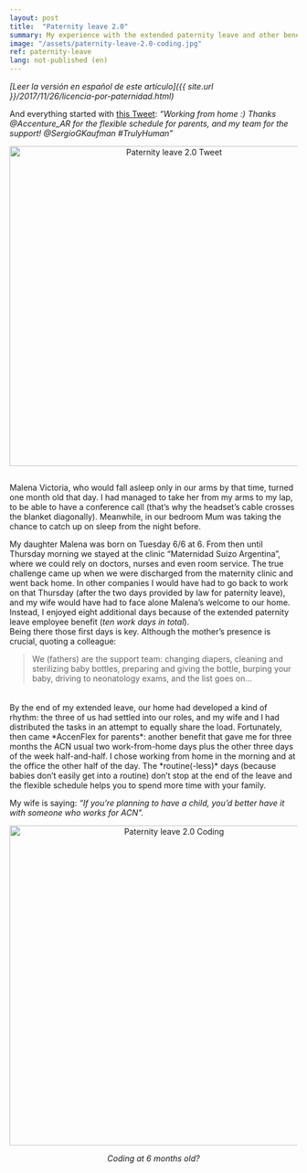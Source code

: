 ```yaml
---
layout: post
title:  "Paternity leave 2.0"
summary: My experience with the extended paternity leave and other benefits for parents.
image: "/assets/paternity-leave-2.0-coding.jpg"
ref: paternity-leave
lang: not-published (en)
---
```


*[Leer la versión en español de este artículo]({{ site.url }}/2017/11/26/licencia-por-paternidad.html)*

And everything started with <a href="https://twitter.com/CaptainBarsoba/status/883110919714242564" target="\_blank">this Tweet</a>: *“Working from home :) Thanks @Accenture_AR for the flexible schedule for parents, and my team for the support! @SergioGKaufman #TrulyHuman”*
<div style="text-align:center; padding-bottom: 15px"><img src="{{ site.url }}/assets/paternity-leave-2.0-tweet.jpg" width="560" alt="Paternity leave 2.0 Tweet" title="Paternity leave 2.0 Tweet"></div>

Malena Victoria, who would fall asleep only in our arms by that time, turned one month old that day. I had managed to take her from my arms to my lap, to be able to have a conference call (that’s why the headset’s cable crosses the blanket diagonally). Meanwhile, in our bedroom Mum was taking the chance to catch up on sleep from the night before.

My daughter Malena was born on Tuesday 6/6 at 6. From then until Thursday morning we stayed at the clinic “Maternidad Suizo Argentina”, where we could rely on doctors, nurses and even room service. The true challenge came up when we were discharged from the maternity clinic and went back home. In other companies I would have had to go back to work on that Thursday (after the two days provided by law for paternity leave), and my wife would have had to face alone Malena’s welcome to our home. Instead, I enjoyed eight additional days because of the extended paternity leave employee benefit (*ten work days in total*).  
Being there those first days is key. Although the mother’s presence is crucial, quoting a colleague:
> We (fathers) are the support team: changing diapers, cleaning and sterilizing baby bottles, preparing and giving the bottle, burping your baby, driving to neonatology exams, and the list goes on...

<div style="padding: 10px"></div>
By the end of my extended leave, our home had developed a kind of rhythm: the three of us had settled into our roles, and my wife and I had distributed the tasks in an attempt to equally share the load. Fortunately, then came *AccenFlex for parents*: another benefit that gave me for three months the ACN usual two work-from-home days plus the other three days of the week half-and-half. I chose working from home in the morning and at the office the other half of the day. The *routine(-less)* days (because babies don’t easily get into a routine) don’t stop at the end of the leave and the flexible schedule helps you to spend more time with your family.

My wife is saying: *“If you’re planning to have a child, you’d better have it with someone who works for ACN”.*
<div style="text-align:center"><img src="{{ site.url }}/assets/paternity-leave-2.0-coding.jpg" width="560" alt="Paternity leave 2.0 Coding" title="Paternity leave 2.0 Coding"><p><em>Coding at 6 months old?</em></p></div>
